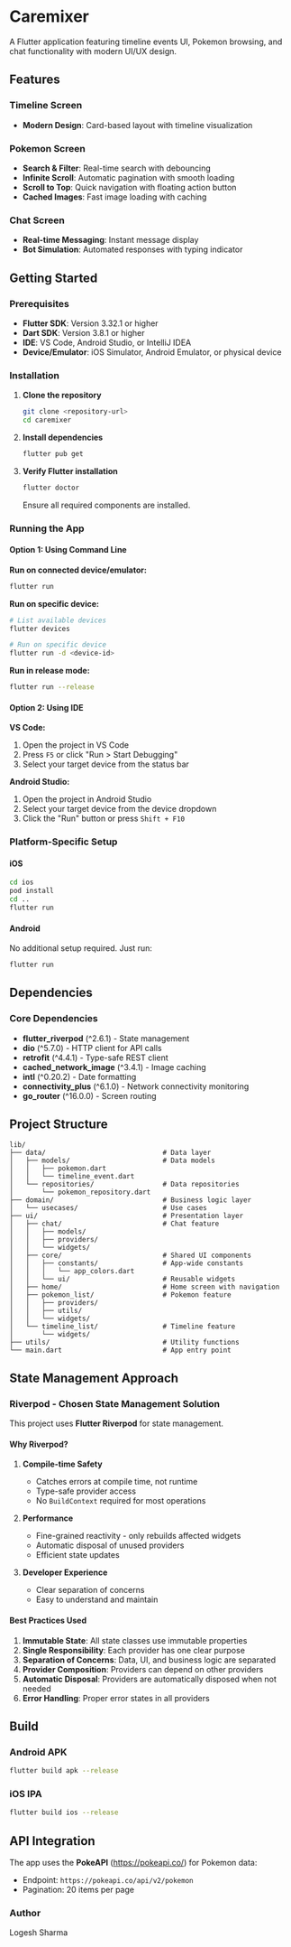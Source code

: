 # Caremixer

A Flutter application featuring timeline events UI, Pokemon browsing, and chat functionality with modern UI/UX design.

## Features

### Timeline Screen
- **Modern Design**: Card-based layout with timeline visualization

### Pokemon Screen
- **Search & Filter**: Real-time search with debouncing
- **Infinite Scroll**: Automatic pagination with smooth loading
- **Scroll to Top**: Quick navigation with floating action button
- **Cached Images**: Fast image loading with caching

### Chat Screen
- **Real-time Messaging**: Instant message display
- **Bot Simulation**: Automated responses with typing indicator

## Getting Started

### Prerequisites

- **Flutter SDK**: Version 3.32.1 or higher
- **Dart SDK**: Version 3.8.1 or higher
- **IDE**: VS Code, Android Studio, or IntelliJ IDEA
- **Device/Emulator**: iOS Simulator, Android Emulator, or physical device

### Installation

1. **Clone the repository**
   ```bash
   git clone <repository-url>
   cd caremixer
   ```

2. **Install dependencies**
   ```bash
   flutter pub get
   ```

3. **Verify Flutter installation**
   ```bash
   flutter doctor
   ```
   Ensure all required components are installed.

### Running the App

#### Option 1: Using Command Line

**Run on connected device/emulator:**
```bash
flutter run
```

**Run on specific device:**
```bash
# List available devices
flutter devices

# Run on specific device
flutter run -d <device-id>
```

**Run in release mode:**
```bash
flutter run --release
```

#### Option 2: Using IDE

**VS Code:**
1. Open the project in VS Code
2. Press `F5` or click "Run > Start Debugging"
3. Select your target device from the status bar

**Android Studio:**
1. Open the project in Android Studio
2. Select your target device from the device dropdown
3. Click the "Run" button or press `Shift + F10`

### Platform-Specific Setup

#### iOS
```bash
cd ios
pod install
cd ..
flutter run
```

#### Android
No additional setup required. Just run:
```bash
flutter run
```


## Dependencies

### Core Dependencies
- **flutter_riverpod** (^2.6.1) - State management
- **dio** (^5.7.0) - HTTP client for API calls
- **retrofit** (^4.4.1) - Type-safe REST client
- **cached_network_image** (^3.4.1) - Image caching
- **intl** (^0.20.2) - Date formatting
- **connectivity_plus** (^6.1.0) - Network connectivity monitoring
- **go_router** (^16.0.0) - Screen routing


## Project Structure

```
lib/
├── data/                             # Data layer
│   ├── models/                       # Data models
│   │   ├── pokemon.dart
│   │   └── timeline_event.dart
│   └── repositories/                 # Data repositories
│       └── pokemon_repository.dart
├── domain/                           # Business logic layer
│   └── usecases/                     # Use cases
├── ui/                               # Presentation layer
│   ├── chat/                         # Chat feature
│   │   ├── models/
│   │   ├── providers/
│   │   └── widgets/
│   ├── core/                         # Shared UI components
│   │   ├── constants/                # App-wide constants
│   │   │   └── app_colors.dart
│   │   └── ui/                       # Reusable widgets
│   ├── home/                         # Home screen with navigation
│   ├── pokemon_list/                 # Pokemon feature
│   │   ├── providers/
│   │   ├── utils/
│   │   └── widgets/
│   └── timeline_list/                # Timeline feature
│       └── widgets/
├── utils/                            # Utility functions
└── main.dart                         # App entry point
```

## State Management Approach

### **Riverpod** - Chosen State Management Solution

This project uses **Flutter Riverpod** for state management.

#### Why Riverpod?

1. **Compile-time Safety**
   - Catches errors at compile time, not runtime
   - Type-safe provider access
   - No `BuildContext` required for most operations


3. **Performance**
   - Fine-grained reactivity - only rebuilds affected widgets
   - Automatic disposal of unused providers
   - Efficient state updates

4. **Developer Experience**
   - Clear separation of concerns
   - Easy to understand and maintain


#### Best Practices Used

1. **Immutable State**: All state classes use immutable properties
2. **Single Responsibility**: Each provider has one clear purpose
3. **Separation of Concerns**: Data, UI, and business logic are separated
4. **Provider Composition**: Providers can depend on other providers
5. **Automatic Disposal**: Providers are automatically disposed when not needed
6. **Error Handling**: Proper error states in all providers


## Build

### Android APK
```bash
flutter build apk --release
```

### iOS IPA
```bash
flutter build ios --release
```


## API Integration

The app uses the **PokeAPI** (https://pokeapi.co/) for Pokemon data:
- Endpoint: `https://pokeapi.co/api/v2/pokemon`
- Pagination: 20 items per page


### Author
Logesh Sharma
